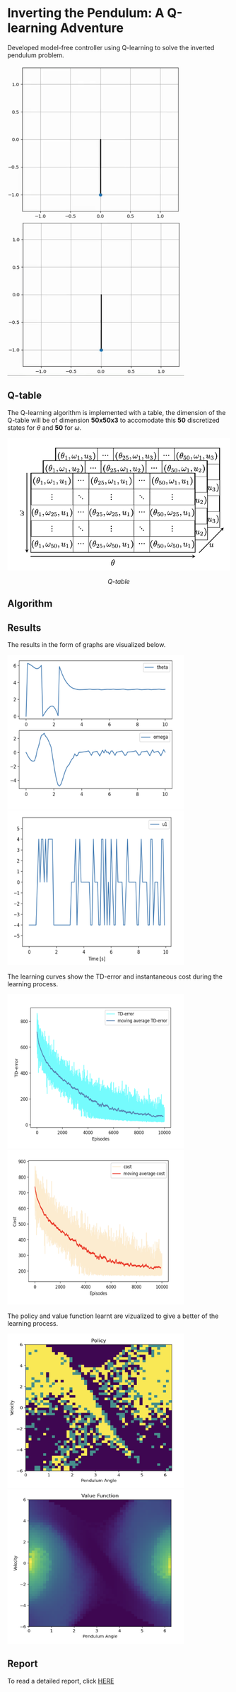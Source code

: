 # Inverting the Pendulum: A Q-learning Adventure
Developed model-free controller using Q-learning to solve the inverted pendulum problem.

<p float="center">
  <img src="assets/inverted_pendulum.gif" width="400" height="350" />
  <img src="assets/inverted_pendulum2.gif" width="400" height="350" />
</p> 

## Q-table

The Q-learning algorithm is implemented with a table, the dimension of the Q-table will be of dimension $\mathbf{50x50x3}$ to accomodate this $\mathbf{50}$ discretized states for $\theta$ and $\mathbf{50}$ for $\omega$.
<p align = 'center'><img src ='assets/Q-table.png' width="550" height="300" ></p>   
<p align = 'center'><em>Q-table</em></p> 

## Algorithm


## Results
The results in the form of graphs are visualized below.
<p float="center">
  <img src="assets/u=4(state).png" width="400" height="350" />
  <img src="assets/u=4(control).png" width="400" height="350" />
</p>

The learning curves show the TD-error and instantaneous cost during the learning process.
<p float="center">
  <img src="assets/u=4(error).png" width="400" height="350" />
  <img src="assets/u=4(cost).png" width="400" height="350" /> 
</p>

The policy and value function learnt are vizualized to give a better of the learning process.
<p float="center">
  <img src="assets/u=4(policy).png" width="400" height="350" />
  <img src="assets/u=4(value).png" width="400" height="350" /> 
</p>

## Report
To read a detailed report, click [HERE](assets/Report.pdf)
